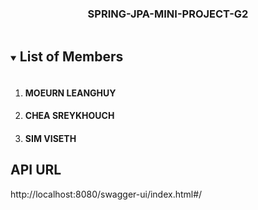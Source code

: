 <h3 align="center">SPRING-JPA-MINI-PROJECT-G2</h3>
<!-- TABLE OF CONTENTS -->
<details open="open">
  <summary><h2 style="display: inline-block">List of Members</h2></summary>
  <ol>
    <li>
      <h4>MOEURN LEANGHUY</h4>
    </li>
    <li>
      <h4>CHEA SREYKHOUCH</h4>
    </li>
    <li>
      <h4>SIM VISETH</h4>
    </li>
  </ol>
</details>

## API URL
http://localhost:8080/swagger-ui/index.html#/